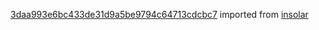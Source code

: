 [3daa993e6bc433de31d9a5be9794c64713cdcbc7](https://github.com/insolar/insolar/commit/3daa993e6bc433de31d9a5be9794c64713cdcbc7) imported from [insolar](https://github.com/insolar/insolar)
